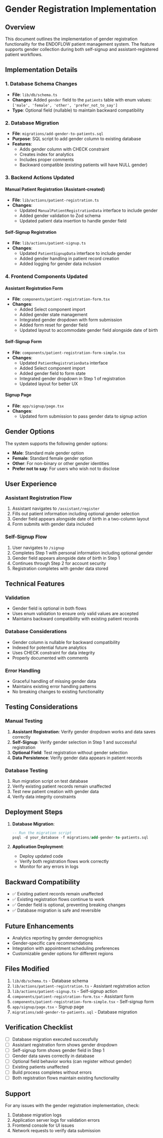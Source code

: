 # Gender Registration Implementation

## Overview
This document outlines the implementation of gender registration functionality for the ENDOFLOW patient management system. The feature supports gender collection during both self-signup and assistant-registered patient workflows.

## Implementation Details

### 1. Database Schema Changes
- **File**: `lib/db/schema.ts`
- **Changes**: Added `gender` field to the `patients` table with enum values: `['male', 'female', 'other', 'prefer_not_to_say']`
- **Type**: Optional field (nullable) to maintain backward compatibility

### 2. Database Migration
- **File**: `migrations/add-gender-to-patients.sql`
- **Purpose**: SQL script to add gender column to existing database
- **Features**:
  - Adds gender column with CHECK constraint
  - Creates index for analytics
  - Includes proper comments
  - Backward compatible (existing patients will have NULL gender)

### 3. Backend Actions Updated

#### Manual Patient Registration (Assistant-created)
- **File**: `lib/actions/patient-registration.ts`
- **Changes**:
  - Updated `ManualPatientRegistrationData` interface to include gender
  - Added gender validation to Zod schema
  - Updated patient data insertion to handle gender field

#### Self-Signup Registration
- **File**: `lib/actions/patient-signup.ts`
- **Changes**:
  - Updated `PatientSignupData` interface to include gender
  - Added gender handling in patient record creation
  - Added logging for gender data inclusion

### 4. Frontend Components Updated

#### Assistant Registration Form
- **File**: `components/patient-registration-form.tsx`
- **Changes**:
  - Added Select component import
  - Added gender state management
  - Integrated gender dropdown with form submission
  - Added form reset for gender field
  - Updated layout to accommodate gender field alongside date of birth

#### Self-Signup Form
- **File**: `components/patient-registration-form-simple.tsx`
- **Changes**:
  - Updated `PatientRegistrationData` interface
  - Added Select component import
  - Added gender field to form state
  - Integrated gender dropdown in Step 1 of registration
  - Updated layout for better UX

#### Signup Page
- **File**: `app/signup/page.tsx`
- **Changes**:
  - Updated form submission to pass gender data to signup action

## Gender Options

The system supports the following gender options:
- **Male**: Standard male gender option
- **Female**: Standard female gender option  
- **Other**: For non-binary or other gender identities
- **Prefer not to say**: For users who wish not to disclose

## User Experience

### Assistant Registration Flow
1. Assistant navigates to `/assistant/register`
2. Fills out patient information including optional gender selection
3. Gender field appears alongside date of birth in a two-column layout
4. Form submits with gender data included

### Self-Signup Flow
1. User navigates to `/signup`
2. Completes Step 1 with personal information including optional gender
3. Gender field appears alongside date of birth in Step 1
4. Continues through Step 2 for account security
5. Registration completes with gender data stored

## Technical Features

### Validation
- Gender field is optional in both flows
- Uses enum validation to ensure only valid values are accepted
- Maintains backward compatibility with existing patient records

### Database Considerations
- Gender column is nullable for backward compatibility
- Indexed for potential future analytics
- Uses CHECK constraint for data integrity
- Properly documented with comments

### Error Handling
- Graceful handling of missing gender data
- Maintains existing error handling patterns
- No breaking changes to existing functionality

## Testing Considerations

### Manual Testing
1. **Assistant Registration**: Verify gender dropdown works and data saves correctly
2. **Self-Signup**: Verify gender selection in Step 1 and successful registration
3. **Optional Field**: Test registration without gender selection
4. **Data Persistence**: Verify gender data appears in patient records

### Database Testing
1. Run migration script on test database
2. Verify existing patient records remain unaffected
3. Test new patient creation with gender data
4. Verify data integrity constraints

## Deployment Steps

1. **Database Migration**:
   ```sql
   -- Run the migration script
   psql -d your_database -f migrations/add-gender-to-patients.sql
   ```

2. **Application Deployment**:
   - Deploy updated code
   - Verify both registration flows work correctly
   - Monitor for any errors in logs

## Backward Compatibility

- ✅ Existing patient records remain unaffected
- ✅ Existing registration flows continue to work
- ✅ Gender field is optional, preventing breaking changes
- ✅ Database migration is safe and reversible

## Future Enhancements

- Analytics reporting by gender demographics
- Gender-specific care recommendations
- Integration with appointment scheduling preferences
- Customizable gender options for different regions

## Files Modified

1. `lib/db/schema.ts` - Database schema
2. `lib/actions/patient-registration.ts` - Assistant registration action
3. `lib/actions/patient-signup.ts` - Self-signup action
4. `components/patient-registration-form.tsx` - Assistant form
5. `components/patient-registration-form-simple.tsx` - Self-signup form
6. `app/signup/page.tsx` - Signup page
7. `migrations/add-gender-to-patients.sql` - Database migration

## Verification Checklist

- [ ] Database migration executed successfully
- [ ] Assistant registration form shows gender dropdown
- [ ] Self-signup form shows gender field in Step 1
- [ ] Gender data saves correctly in database
- [ ] Optional field behavior works (can register without gender)
- [ ] Existing patients unaffected
- [ ] Build process completes without errors
- [ ] Both registration flows maintain existing functionality

## Support

For any issues with the gender registration implementation, check:
1. Database migration logs
2. Application server logs for validation errors
3. Frontend console for UI issues
4. Network requests to verify data submission